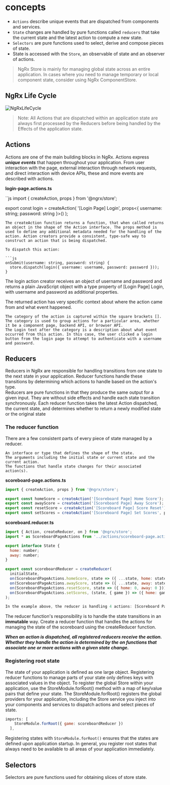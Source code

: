 # concepts

- ```Actions``` describe unique events that are dispatched from components and services.
- ```State``` changes are handled by pure functions called ```reducers``` that take the current state and the latest action to compute a new state.
- ```Selectors``` are pure functions used to select, derive and compose pieces of state.
- State is accessed with the ```Store```, an observable of state and an observer of actions.


> NgRx Store is mainly for managing global state across an entire application. In cases where you need to manage temporary or local component state, consider using NgRx ComponentStore.

## NgRx Life Cycle
![NgRxLifeCycle](https://user-images.githubusercontent.com/89549639/189070993-2fbab974-150c-4674-936d-b3063305bafb.png)

> Note: All Actions that are dispatched within an application state are always first processed by the Reducers before being handled by the Effects of the application state.

## Actions

Actions are one of the main building blocks in NgRx. Actions express ***unique events*** that happen throughout your application. From user interaction with the page, external interaction through network requests, and direct interaction with device APIs, these and more events are described with actions.

**login-page.actions.ts**

``js
import { createAction, props } from '@ngrx/store';

export const login = createAction(
  '[Login Page] Login',
  props<{ username: string; password: string }>()
);
```
The createAction function returns a function, that when called returns an object in the shape of the Action interface. The props method is used to define any additional metadata needed for the handling of the action. Action creators provide a consistent, type-safe way to construct an action that is being dispatched.

To dispatch this action:

```js
onSubmit(username: string, password: string) {
  store.dispatch(login({ username: username, password: password }));
}
```

The login action creator receives an object of username and password and returns a plain JavaScript object with a type property of [Login Page] Login, with username and password as additional properties.

The returned action has very specific context about where the action came from and what event happened.

    The category of the action is captured within the square brackets [].
    The category is used to group actions for a particular area, whether it be a component page, backend API, or browser API.
    The Login text after the category is a description about what event occurred from this action. In this case, the user clicked a login button from the login page to attempt to authenticate with a username and password.

## Reducers

Reducers in NgRx are responsible for handling transitions from one state to the next state in your application. Reducer functions handle these transitions by determining which actions to handle based on the action's type.
<br>
Reducers are pure functions in that they produce the same output for a given input. They are without side effects and handle each state transition synchronously. Each reducer function takes the latest Action dispatched, the current state, and determines whether to return a newly modified state or the original state

### The reducer function

There are a few consistent parts of every piece of state managed by a reducer.

    An interface or type that defines the shape of the state.
    The arguments including the initial state or current state and the current action.
    The functions that handle state changes for their associated action(s).

**scoreboard-page.actions.ts**
```js
import { createAction, props } from '@ngrx/store';

export const homeScore = createAction('[Scoreboard Page] Home Score');
export const awayScore = createAction('[Scoreboard Page] Away Score');
export const resetScore = createAction('[Scoreboard Page] Score Reset');
export const setScores = createAction('[Scoreboard Page] Set Scores', props<{game: Game}>());
```

**scoreboard.reducer.ts**
```js
import { Action, createReducer, on } from '@ngrx/store';
import * as ScoreboardPageActions from '../actions/scoreboard-page.actions';

export interface State {
  home: number;
  away: number;
}

export const scoreboardReducer = createReducer(
  initialState,
  on(ScoreboardPageActions.homeScore, state => ({ ...state, home: state.home + 1 })),
  on(ScoreboardPageActions.awayScore, state => ({ ...state, away: state.away + 1 })),
  on(ScoreboardPageActions.resetScore, state => ({ home: 0, away: 0 })),
  on(ScoreboardPageActions.setScores, (state, { game }) => ({ home: game.home, away: game.away }))
);

In the example above, the reducer is handling 4 actions: [Scoreboard Page] Home Score, [Scoreboard Page] Away Score, [Scoreboard Page] Score Reset and [Scoreboard Page] Set Scores. Each action is strongly-typed. Each action handles the state transition immutably. This means that the state transitions are not modifying the original state, but are returning a new state object using the spread operator. The spread syntax copies the properties from the current state into the object, creating a new reference. This ensures that a new state is produced with each change, preserving the purity of the change. This also promotes referential integrity, guaranteeing that the old reference was discarded when a state change occurred.
```

The reducer function's responsibility is to handle the state transitions in an **immutable** way. Create a reducer function that handles the actions for managing the state of the scoreboard using the createReducer function.

***When an action is dispatched, all registered reducers receive the action. Whether they handle the action is determined by the on functions that associate one or more actions with a given state change.***

### Registering root state

The state of your application is defined as one large object. Registering reducer functions to manage parts of your state only defines keys with associated values in the object. To register the global Store within your application, use the StoreModule.forRoot() method with a map of key/value pairs that define your state. The StoreModule.forRoot() registers the global providers for your application, including the Store service you inject into your components and services to dispatch actions and select pieces of state.

```js
imports: [
    StoreModule.forRoot({ game: scoreboardReducer })
  ],
```

Registering states with ```StoreModule.forRoot()``` ensures that the states are defined upon application startup. In general, you register root states that always need to be available to all areas of your application immediately.



## Selectors
Selectors are pure functions used for obtaining slices of store state. 
